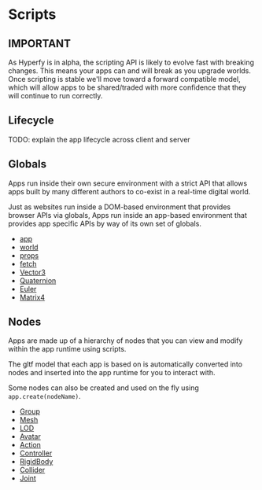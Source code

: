 # Scripts

## IMPORTANT

As Hyperfy is in alpha, the scripting API is likely to evolve fast with breaking changes.
This means your apps can and will break as you upgrade worlds.
Once scripting is stable we'll move toward a forward compatible model, which will allow apps to be shared/traded with more confidence that they will continue to run correctly.

## Lifecycle

TODO: explain the app lifecycle across client and server

## Globals

Apps run inside their own secure environment with a strict API that allows apps built by many different authors to co-exist in a real-time digital world.

Just as websites run inside a DOM-based environment that provides browser APIs via globals, Apps run inside an app-based environment that provides app specific APIs by way of its own set of globals.

- [app](/docs/ref/App.md)
- [world](/docs/ref/World.md)
- [props](/docs/ref/Props.md)
- [fetch](https://developer.mozilla.org/en-US/docs/Web/API/Fetch_API)
- [Vector3](https://threejs.org/docs/#api/en/math/Vector3)
- [Quaternion](https://threejs.org/docs/#api/en/math/Quaternion)
- [Euler](https://threejs.org/docs/#api/en/math/Euler)
- [Matrix4](https://threejs.org/docs/#api/en/math/Matrix4)

## Nodes

Apps are made up of a hierarchy of nodes that you can view and modify within the app runtime using scripts.

The gltf model that each app is based on is automatically converted into nodes and inserted into the app runtime for you to interact with.

Some nodes can also be created and used on the fly using `app.create(nodeName)`.

- [Group](/docs/ref/Group.md)
- [Mesh](/docs/ref/Mesh.md)
- [LOD](/docs/ref/LOD.md)
- [Avatar](/docs/ref/Avatar.md)
- [Action](/docs/ref/Action.md)
- [Controller](/docs/ref/Controller.md)
- [RigidBody](/docs/ref/RigidBody.md)
- [Collider](/docs/ref/Collider.md)
- [Joint](/docs/ref/Joint.md)